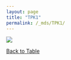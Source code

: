 ```yaml
---
layout: page
title: "TPK1"
permalink: /_mds/TPK1/
---
```


![](../../algns0/5HSAA112772_aln_report.png?raw=true)

[Back to Table](../../display)